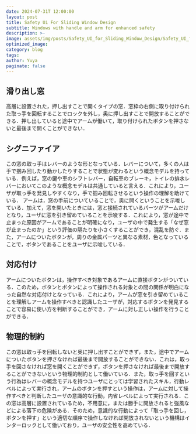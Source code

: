 ```yaml
---
date: 2024-07-31T 12:00:00
layout: post
title: Safety Ui For Sliding Window Design
subtitle: Windows with handle and arm for enhanced safety
description: >-
image: assets/img/posts/Safety_UI_for_Sliding_Window_Design/Safety_UI_for_Sliding_Window_Design.jpg
optimized_image: 
category: blog
tags: 
author: Yuya
paginate: false
---
```


## 滑り出し窓

高層に設置された，押し出すことで開くタイプの窓．窓枠の右側に取り付けられた取っ手を回転することでロックを外し，奥に押し出すことで開放することができる．押し出していると途中でアームが働いて，取り付けられたボタンを押さないと最後まで開くことができない．

## シグニファイア

この窓の取っ手はレバーのような形となっている．レバーについて，多くの人は手で掴み回したり動かしたりすることで状態が変わるという概念モデルを持っている．例えば，窓の鍵や車のシフトレバー，自転車のブレーキ，トイレの排水レバーにおいてこのような概念モデルは共通していると言える．これにより，ユーザが取っ手を発見しやすくなり，手で掴み回転させるという操作の理解を助けている．
アームは，窓の手前についていることで，奥に開くということを示唆している．加えて，窓を開いたときには，窓と接続されているパーツがアームだけとなり，ユーザに窓を引き留めていることを示唆する．これにより，窓が途中で止まった原因がアームであることが明確になり，ユーザの中で発生する「なぜ窓が止まったのか」という評価の隔たりを小さくすることができ，混乱を防ぐ．また，アームについたボタンが，周りの金属パーツと異なる素材，色となっていることで，ボタンであることをユーザに示唆している．

## 対応付け

アームについたボタンは，操作すべき対象であるアームに直接ボタンがついている．このため，ボタンとボタンによって操作される対象との間の関係が明白になった自然な対応付けとなっている．これにより，アームが窓を引き留めていることを理解しアームを操作すべきと認識したユーザが，対応するボタンを発見することで容易に使い方を判断することができ，アームに対し正しい操作を行うことができる．

## 物理的制約

この窓は取っ手を回転しないと奥に押し出すことができず，また，途中でアームについたボタンを押さなければ最後まで開放することができない．これは，取っ手を回さなければ窓を開くことができず，ボタンを押さなければ最後まで開放することができないという物理的制約として働いている．また，取っ手を回すという行為はレバーの概念モデルを持つユーザにとっては学習されたスキル，行動レベルによって実行され，アームのボタンを押すという操作は，アームに対して操作すべきと判断したユーザの意識的な行動，内省レベルによって実行される．この窓は高層に設置されているため，不用意に，または勝手に開放されると強風などによる落下の危険がある．そのため，意識的な行動によって「取っ手を回し，ボタンを押す」という適切な順序で操作しなければ開放されないという機構はインターロックとして働いており，ユーザの安全性を高めている．
